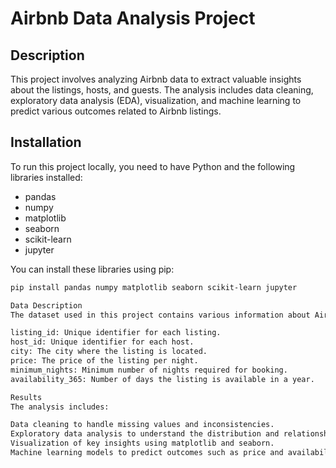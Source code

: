 # Airbnb Data Analysis Project

## Description
This project involves analyzing Airbnb data to extract valuable insights about the listings, hosts, and guests. The analysis includes data cleaning, exploratory data analysis (EDA), visualization, and machine learning to predict various outcomes related to Airbnb listings.

## Installation
To run this project locally, you need to have Python and the following libraries installed:

- pandas
- numpy
- matplotlib
- seaborn
- scikit-learn
- jupyter

You can install these libraries using pip:

```bash
pip install pandas numpy matplotlib seaborn scikit-learn jupyter

Data Description
The dataset used in this project contains various information about Airbnb listings. The key features include:

listing_id: Unique identifier for each listing.
host_id: Unique identifier for each host.
city: The city where the listing is located.
price: The price of the listing per night.
minimum_nights: Minimum number of nights required for booking.
availability_365: Number of days the listing is available in a year.

Results
The analysis includes:

Data cleaning to handle missing values and inconsistencies.
Exploratory data analysis to understand the distribution and relationships of various features.
Visualization of key insights using matplotlib and seaborn.
Machine learning models to predict outcomes such as price and availability.

